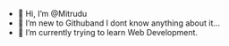 - 👋 Hi, I’m @Mitrudu
- 👀 I’m new to Githuband I dont know anything about it...
- 🌱 I’m currently trying to learn Web Development.

<!---
Mitrudu/Mitrudu is a ✨ special ✨ repository because its `README.md` (this file) appears on your GitHub profile.
You can click the Preview link to take a look at your changes.
--->
